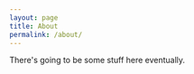 ```yaml
---
layout: page
title: About
permalink: /about/
---
```


There's going to be some stuff here eventually.

